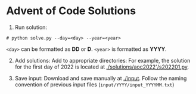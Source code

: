 # Advent of Code Solutions

1. Run solution:

```
# python solve.py --day=<day> --year=<year>
```

`<day>` can be formatted as __DD__ or __D__. `<year>` is formatted as __YYYY__. 


2. Add solutions: Add to appropriate directories: For example, the solution for the first day of 2022 is located at [./solutions/aoc2022'/s202201.py](./solutions/aoc2022'/s202201.py).

3. Save input: Download and save manually at [./input](./input/). Follow the naming convention of previous input files (`input/YYYY/input_YYYYMM.txt`)